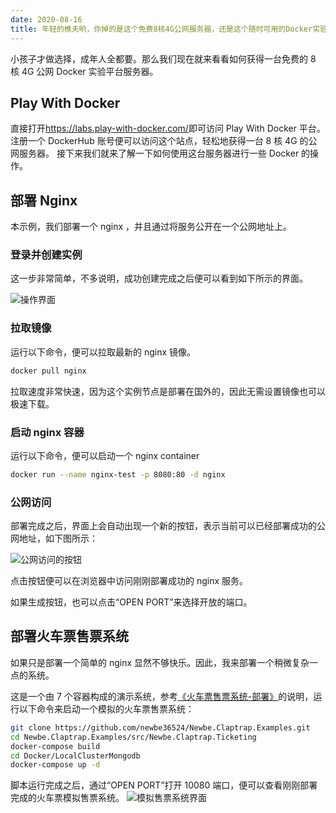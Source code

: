 ```yaml
---
date: 2020-08-16
title: 年轻的樵夫哟，你掉的是这个免费8核4G公网服务器，还是这个随时可用的Docker实验平台？
---
```


小孩子才做选择，成年人全都要。那么我们现在就来看看如何获得一台免费的 8 核 4G 公网 Docker 实验平台服务器。

<!-- more -->

## Play With Docker

直接打开<https://labs.play-with-docker.com/>即可访问 Play With Docker 平台。
注册一个 DockerHub 账号便可以访问这个站点，轻松地获得一台 8 核 4G 的公网服务器。
接下来我们就来了解一下如何使用这台服务器进行一些 Docker 的操作。

## 部署 Nginx

本示例，我们部署一个 nginx ，并且通过将服务公开在一个公网地址上。

### 登录并创建实例

这一步非常简单，不多说明，成功创建完成之后便可以看到如下所示的界面。

![操作界面](/images/20200816-001.png)

### 拉取镜像

运行以下命令，便可以拉取最新的 nginx 镜像。

```bash
docker pull nginx
```

拉取速度非常快速，因为这个实例节点是部署在国外的，因此无需设置镜像也可以极速下载。

### 启动 nginx 容器

运行以下命令，便可以启动一个 nginx container

```bash
docker run --name nginx-test -p 8080:80 -d nginx
```

### 公网访问

部署完成之后，界面上会自动出现一个新的按钮，表示当前可以已经部署成功的公网地址，如下图所示：

![公网访问的按钮](/images/20200816-002.png)

点击按钮便可以在浏览器中访问刚刚部署成功的 nginx 服务。

如果生成按钮，也可以点击“OPEN PORT”来选择开放的端口。

## 部署火车票售票系统

如果只是部署一个简单的 nginx 显然不够快乐。因此，我来部署一个稍微复杂一点的系统。

这是一个由 7 个容器构成的演示系统，参考[《火车票售票系统-部署》](https://claptrap.newbe.pro/zh_Hans/3-Sample/1-Newbe-Claptrap-Ticketing/3-Deployment)的说明，运行以下命令来启动一个模拟的火车票售票系统：

```bash
git clone https://github.com/newbe36524/Newbe.Claptrap.Examples.git
cd Newbe.Claptrap.Examples/src/Newbe.Claptrap.Ticketing
docker-compose build
cd Docker/LocalClusterMongodb
docker-compose up -d
```

脚本运行完成之后，通过“OPEN PORT”打开 10080 端口，便可以查看刚刚部署完成的火车票模拟售票系统。
![模拟售票系统界面](/images/20200816-003.png)

<!-- md Footer-Newbe-Claptrap.md -->
